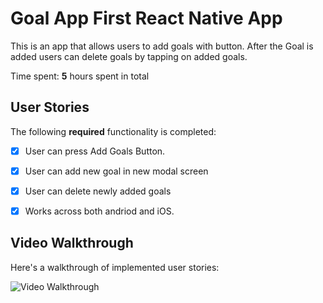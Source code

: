 # Goal App First React Native App

This is an app that allows users to add goals with button. After the Goal is added users can delete goals by tapping on added goals. 

Time spent: **5** hours spent in total

## User Stories

The following **required** functionality is completed:

- [x] User can press Add Goals Button.
- [x] User can add new goal in new modal screen
- [x] User can delete newly added goals 
- [x] Works across both andriod and iOS. 


## Video Walkthrough

Here's a walkthrough of implemented user stories:

<img src='http://g.recordit.co/CJyzma8uXA.gif' title='Video Walkthrough' width='' alt='Video Walkthrough' />
